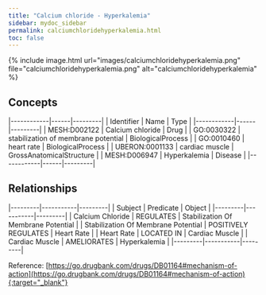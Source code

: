 ```yaml
---
title: "Calcium chloride - Hyperkalemia"
sidebar: mydoc_sidebar
permalink: calciumchloridehyperkalemia.html
toc: false 
---
```


{% include image.html url="images/calciumchloridehyperkalemia.png" file="calciumchloridehyperkalemia.png" alt="calciumchloridehyperkalemia" %}

## Concepts

|------------|------|---------|
| Identifier | Name | Type    |
|------------|------|---------|
| MESH:D002122 | Calcium chloride | Drug |
| GO:0030322 | stabilization of membrane potential | BiologicalProcess |
| GO:0010460 | heart rate | BiologicalProcess |
| UBERON:0001133 | cardiac muscle | GrossAnatomicalStructure |
| MESH:D006947 | Hyperkalemia | Disease |
|------------|------|---------|

## Relationships

|---------|-----------|---------|
| Subject | Predicate | Object  |
|---------|-----------|---------|
| Calcium Chloride | REGULATES | Stabilization Of Membrane Potential |
| Stabilization Of Membrane Potential | POSITIVELY REGULATES | Heart Rate |
| Heart Rate | LOCATED IN | Cardiac Muscle |
| Cardiac Muscle | AMELIORATES | Hyperkalemia |
|---------|-----------|---------|

Reference: [https://go.drugbank.com/drugs/DB01164#mechanism-of-action](https://go.drugbank.com/drugs/DB01164#mechanism-of-action){:target="_blank"}